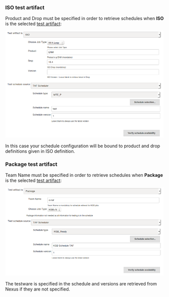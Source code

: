 ### ISO test artifact

Product and Drop must be specified in order to retrieve schedules when **ISO** is the selected [test artifact](rfa_kgb_tests.html):

![ISO testware artifact](images/tp_config_iso_scheduler.png)

In this case your schedule configuration will be bound to product and drop definitions given in ISO definition.

### Package test artifact

Team Name must be specified in order to retrieve schedules when **Package** is the selected [test artifact](rfa_kgb_tests.html):

![TAF Schedule for KGB+N](images/tp_config_kgb_scheduler.png)

The testware is specified in the schedule and versions are retrieved from Nexus if they are not specified.